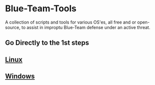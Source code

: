# Blue-Team-Tools
A collection of scripts and tools for various OS'es, all free and or open-source, to assist in improptu Blue-Team defense under an active threat.


## Go Directly to the 1st steps

## [Linux](https://github.com/WGU-CCDC/Blue-Team-Tools/tree/master/Linux/CCDCprep)

## [Windows](https://github.com/WGU-CCDC/Blue-Team-Tools/tree/master/Windows/CCDCprep)

